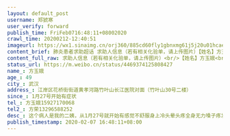 ```yaml
---
layout: default_post
username: 郑猇寒
user_verify: forward
publish_time: FriFeb0716:48:11+08002020
crawl_time: 20200212-12:40:51
imageurl: https://wx1.sinaimg.cn/orj360/885cd60fly1gbnxmg61j5j20u01hcaed.jpg
content_brief: 肺炎患者求助超话 求助人信息（若有相关化验单，请上传图片）【姓名】方玉娥【年龄】49【所在城市】武汉【所在小区、社区】江岸区花桥街街道黄孝河路竹叶山长江医院对面（竹叶山30号二楼）【患病时间】1月27号开始有症状【联系方式】方玉娥15927170068【其他紧急联系人】方荣 13296588252 ...全文
content_full_raw: 求助人信息（若有相关化验单，请上传图片）<br/>【姓名】方玉娥<br/>【年龄】49<br/>【所在城市】武汉<br/>【所在小区、社区】江岸区花桥街街道黄孝河路竹叶山长江医院对面（竹叶山30号二楼）<br/>【患病时间】1月27号开始有症状<br/>【联系方式】方玉娥15927170068<br/>【其他紧急联系人】方荣13296588252<br/>【病情描述】这个病人是我的二姨，从1月27号就开始有感觉不舒服身上冷头晕头疼全身无力嗓子疼发烧这些症状，1月27号后还回了他女儿家，女儿家还有他的女婿和外孙，一直到今天，去了长江医院检查，结果显示双肺感染，现在找不到医院入住，联系了社区，社区目前也没有办法联系医院入住，希望大家帮帮忙。
status_url: https://m.weibo.cn/status/4469374125808427
name_: 方玉娥
age_: 49
city_: 武汉
address_: 江岸区花桥街街道黄孝河路竹叶山长江医院对面（竹叶山30号二楼）
since_: 1月27号开始有症状
tel_: 方玉娥15927170068
tel2_: 方荣13296588252
desc_: 这个病人是我的二姨，从1月27号就开始有感觉不舒服身上冷头晕头疼全身无力嗓子疼发烧这些症状，1月27号后还回了他女儿家，女儿家还有他的女婿和外孙，一直到今天，去了长江医院检查，结果显示双肺感染，现在找不到医院入住，联系了社区，社区目前也没有办法联系医院入住，希望大家帮帮忙。
publish_timestamp: 2020-02-07 16:48:11+08:00
---
```

